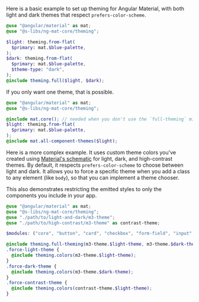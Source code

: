 Here is a basic example to set up theming for Angular Material, with both light and dark themes that respect `prefers-color-scheme`.

```scss
@use "@angular/material" as mat;
@use "@s-libs/ng-mat-core/theming";

$light: theming.from-flat(
  $primary: mat.$blue-palette,
);
$dark: theming.from-flat(
  $primary: mat.$blue-palette,
  $theme-type: "dark",
);
@include theming.full($light, $dark);
```

If you only want one theme, that is possible.

```scss
@use "@angular/material" as mat;
@use "@s-libs/ng-mat-core/theming";

@include mat.core(); // needed when you don't use the `full-theming` mixin
$light: theming.from-flat(
  $primary: mat.$blue-palette,
);
@include mat.all-component-themes($light);
```

Here is a more complex example. It uses custom theme colors you've created using [Material's schematic](https://material.angular.io/guide/theming#custom-theme) for light, dark, and high-contrast themes. By default, it respects `prefers-color-scheme` to choose between light and dark. It allows you to force a specific theme when you add a class to any element (like `body`), so that you can implement a theme chooser.

This also demonstrates restricting the emitted styles to only the components you include in your app.

```scss
@use "@angular/material" as mat;
@use "@s-libs/ng-mat-core/theming";
@use "./path/to/light-and-dark/m3-theme";
@use "./path/to/high-contrast/m3-theme" as contrast-theme;

$modules: ("core", "button", "card", "checkbox", "form-field", "input", "list");

@include theming.full-theming(m3-theme.$light-theme, m3-theme.$dark-theme, $modules);
.force-light-theme {
  @include theming.colors(m3-theme.$light-theme);
}
.force-dark-theme {
  @include theming.colors(m3-theme.$dark-theme);
}
.force-contrast-theme {
  @include theming.colors(contrast-theme.$light-theme);
}
```
